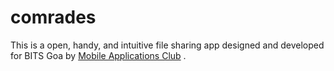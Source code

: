 # comrades

This is a open, handy, and intuitive file sharing app designed and developed for BITS Goa by [Mobile Applications Club](macbitsgoa.com) .
